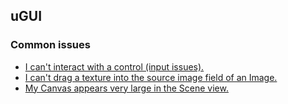 ## uGUI
### Common issues
- [I can't interact with a control (input issues).](UGUI/Input%20Issues.md)
- [I can't drag a texture into the source image field of an Image.](Graphics/Sprites/Import%20Settings.md)
- [My Canvas appears very large in the Scene view.](UGUI/Canvas%20Size.md)
